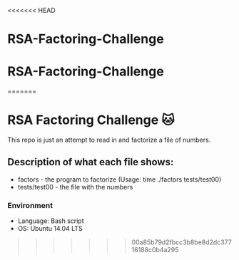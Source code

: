 <<<<<<< HEAD
# RSA-Factoring-Challenge
# RSA-Factoring-Challenge
=======
# RSA Factoring Challenge :cat:
This repo is just an attempt to read in and factorize a file of numbers.

## Description of what each file shows:
* factors - the program to factorize (Usage: time ./factors tests/test00)
* tests/test00 - the file with the numbers
### Environment
* Language: Bash script
* OS: Ubuntu 14.04 LTS




>>>>>>> 00a85b79d2fbcc3b8be8d2dc37716188c0b4a295

